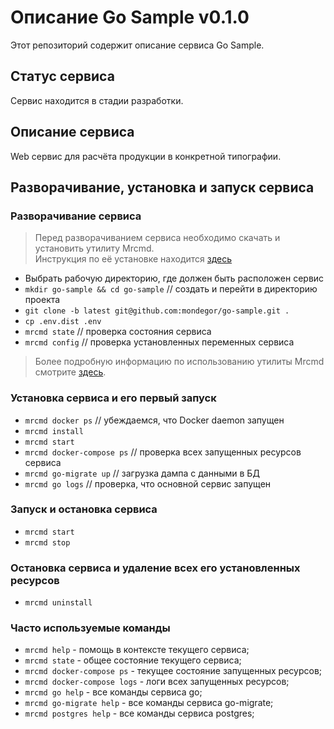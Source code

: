 # Описание Go Sample v0.1.0
Этот репозиторий содержит описание сервиса Go Sample.

## Статус сервиса
Сервис находится в стадии разработки.

## Описание сервиса
Web сервис для расчёта продукции в конкретной типографии.

## Разворачивание, установка и запуск сервиса

### Разворачивание сервиса
> Перед разворачиванием сервиса необходимо скачать и установить утилиту Mrcmd.\
> Инструкция по её установке находится [здесь](https://github.com/mondegor/mrcmd#readme)

- Выбрать рабочую директорию, где должен быть расположен сервис
- `mkdir go-sample && cd go-sample` // создать и перейти в директорию проекта
- `git clone -b latest git@github.com:mondegor/go-sample.git .`
- `cp .env.dist .env`
- `mrcmd state` // проверка состояния сервиса
- `mrcmd config` // проверка установленных переменных сервиса

> Более подробную информацию по использованию утилиты Mrcmd смотрите [здесь](https://github.com/mondegor/mrcmd#readme).

### Установка сервиса и его первый запуск
- `mrcmd docker ps` // убеждаемся, что Docker daemon запущен
- `mrcmd install`
- `mrcmd start`
- `mrcmd docker-compose ps` // проверка всех запущенных ресурсов сервиса
- `mrcmd go-migrate up` // загрузка дампа с данными в БД
- `mrcmd go logs` // проверка, что основной сервис запущен

### Запуск и остановка сервиса
- `mrcmd start`
- `mrcmd stop`

### Остановка сервиса и удаление всех его установленных ресурсов
- `mrcmd uninstall`

### Часто используемые команды
- `mrcmd help` - помощь в контексте текущего сервиса;
- `mrcmd state` - общее состояние текущего сервиса;
- `mrcmd docker-compose ps` - текущее состояние запущенных ресурсов;
- `mrcmd docker-compose logs` - логи всех запущенных ресурсов;
- `mrcmd go help` - все команды сервиса go;
- `mrcmd go-migrate help` - все команды сервиса go-migrate;
- `mrcmd postgres help` - все команды сервиса postgres;